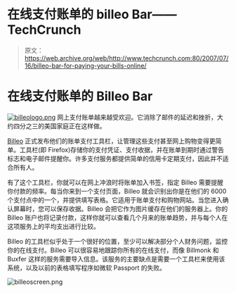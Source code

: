 # 在线支付账单的 billeo Bar——TechCrunch

> 原文：<https://web.archive.org/web/http://www.techcrunch.com:80/2007/07/16/billeo-bar-for-paying-your-bills-online/>

# 在线支付账单的 Billeo Bar

[![billeologo.png](img/fed5067d6cb089299ae2654b962e2ab7.png)](https://web.archive.org/web/20210116220234/http://billeo.com/) 网上支付账单越来越受欢迎。它消除了邮件的延迟和挫折，大约四分之三的美国家庭正在这样做。

[Billeo](https://web.archive.org/web/20210116220234/http://billeo.com/) 正式发布他们的账单支付工具栏，让管理这些支付甚至网上购物变得更简单。工具栏(即 Firefox)存储你的支付凭证、支付收据，并在账单到期时通过警告标志和电子邮件提醒你。许多支付服务都提供简单的信用卡定期支付，因此并不适合所有人。

有了这个工具栏，你就可以在网上冲浪时将账单加入书签，指定 Billeo 需要提醒你付款的频率。每当你来到一个支付页面，Billeo 就会识别出你是在他们的 6000 个支付点中的一个，并提供填写表格。它适用于账单支付和购物网站。当您进入确认屏幕时，您可以保存收据。Billeo 会把它作为图片缓存在他们的服务器上。你的 Billeo 账户也将记录付款，这样你就可以查看几个月来的账单趋势，并与每个人在这项服务上的平均支出进行比较。

Billeo 的工具栏似乎处于一个很好的位置，至少可以解决部分个人财务问题，监控你的在线支付。Billeo 可以很容易地跟踪你所有的在线支付，而像 Billmonk 和 Buxfer 这样的服务需要导入信息。该服务的主要缺点是需要一个工具栏来使用该系统，以及以前的表格填写程序如微软 Passport 的失败。

![billeoscreen.png](img/ec1fa6a055b08296a4522a2bb5e11dc9.png)
